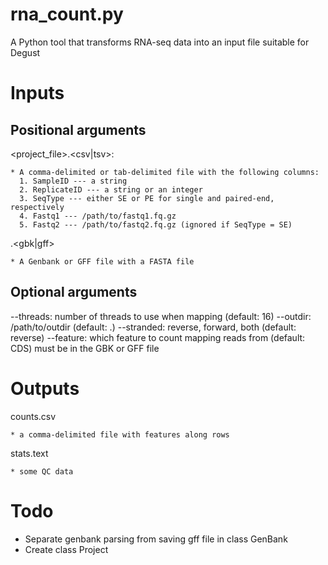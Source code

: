 # rna_count.py
A Python tool that transforms RNA-seq data into an input file suitable for
Degust

# Inputs

## Positional arguments
<project_file>.<csv|tsv>:

    * A comma-delimited or tab-delimited file with the following columns:
      1. SampleID --- a string
      2. ReplicateID --- a string or an integer
      3. SeqType --- either SE or PE for single and paired-end, respectively
      4. Fastq1 --- /path/to/fastq1.fq.gz
      5. Fastq2 --- /path/to/fastq2.fq.gz (ignored if SeqType = SE)

<reference>.<gbk|gff>

    * A Genbank or GFF file with a FASTA file

## Optional arguments
--threads: number of threads to use when mapping (default: 16)
--outdir: /path/to/outdir (default: .)
--stranded: reverse, forward, both (default: reverse)
--feature: which feature to count mapping reads from (default: CDS)
            must be in the GBK or GFF file

# Outputs

counts.csv

    * a comma-delimited file with features along rows

stats.text

    * some QC data

# Todo

  * Separate genbank parsing from saving gff file in class GenBank
  * Create class Project 
